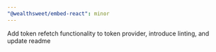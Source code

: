 ```yaml
---
"@wealthsweet/embed-react": minor
---
```


Add token refetch functionality to token provider, introduce linting, and update readme

